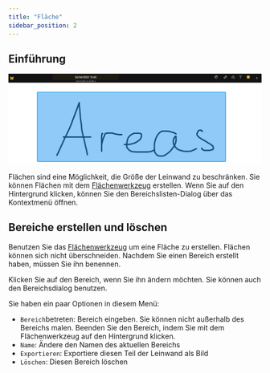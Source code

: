 ```yaml
---
title: "Fläche"
sidebar_position: 2
---
```


## Einführung

![Fläche](area.png)

Flächen sind eine Möglichkeit, die Größe der Leinwand zu beschränken. Sie können Flächen mit dem [Flächenwerkzeug](tools/area.md) erstellen. Wenn Sie auf den Hintergrund klicken, können Sie den Bereichslisten-Dialog über das Kontextmenü öffnen.

## Bereiche erstellen und löschen

Benutzen Sie das [Flächenwerkzeug](tools/area.md) um eine Fläche zu erstellen. Flächen können sich nicht überschneiden. Nachdem Sie einen Bereich erstellt haben, müssen Sie ihn benennen.

Klicken Sie auf den Bereich, wenn Sie ihn ändern möchten. Sie können auch den Bereichsdialog benutzen.

Sie haben ein paar Optionen in diesem Menü:

* `Bereich`betreten: Bereich eingeben. Sie können nicht außerhalb des Bereichs malen. Beenden Sie den Bereich, indem Sie mit dem Flächenwerkzeug auf den Hintergrund klicken.
* `Name`: Ändere den Namen des aktuellen Bereichs
* `Exportieren`: Exportiere diesen Teil der Leinwand als Bild
* `Löschen`: Diesen Bereich löschen
